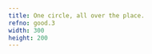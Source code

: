 ```yaml
---
title: One circle, all over the place.
refno: good.3
width: 300
height: 200
---
```


<script>
function setup() {
  canvas = createCanvas(300, 200);
}

function draw() {
  background('blue');
  fill('orange');
  ellipse(random(width),random(height),30);
}</script>
